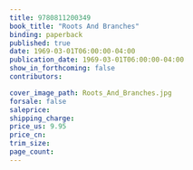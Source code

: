 ```yaml
---
title: 9780811200349
book_title: "Roots And Branches"
binding: paperback
published: true
date: 1969-03-01T06:00:00-04:00
publication_date: 1969-03-01T06:00:00-04:00
show_in_forthcoming: false
contributors:

cover_image_path: Roots_And_Branches.jpg
forsale: false
saleprice:
shipping_charge:
price_us: 9.95
price_cn:
trim_size:
page_count:
---
```


